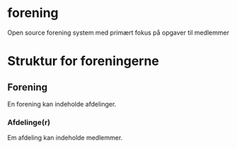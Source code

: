 # forening
Open source forening system med primært fokus på opgaver til medlemmer
# Struktur for foreningerne
## Forening
En forening kan indeholde afdelinger.
### Afdelinge(r)
Em afdeling kan indeholde medlemmer.
